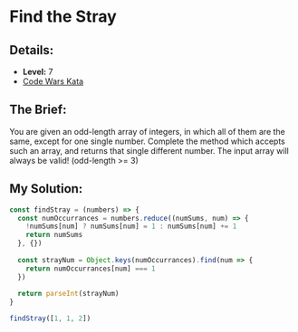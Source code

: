 # Find the Stray

## Details:
* <b>Level:</b> 7
* [Code Wars Kata](https://www.codewars.com/kata/57f609022f4d534f05000024)

## The Brief:
You are given an odd-length array of integers, in which all of them are the same, except for one single number. Complete the method which accepts such an array, and returns that single different number. The input array will always be valid! (odd-length >= 3)

## My Solution:
```javascript
const findStray = (numbers) => {
  const numOccurrances = numbers.reduce((numSums, num) => {
    !numSums[num] ? numSums[num] = 1 : numSums[num] += 1
    return numSums
  }, {})
  
  const strayNum = Object.keys(numOccurrances).find(num => {
    return numOccurrances[num] === 1
  })
  
  return parseInt(strayNum)
}

findStray([1, 1, 2])
```
